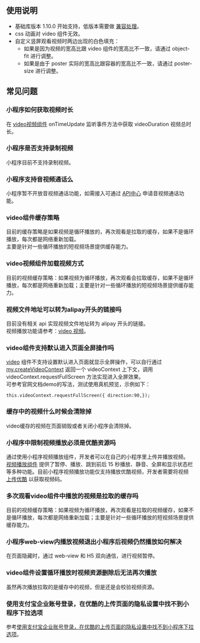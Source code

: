 ## 使用说明
- 基础库版本 1.10.0 开始支持，低版本需要做 [兼容处理](https://opendocs.alipay.com/mini/framework/compatibility)。
- css 动画对 video 组件无效。
- 自定义竖屏观看视频时两边出现的白色填充：
   - 如果是因为视频的宽高比跟 video 组件的宽高比不一致，请通过 object-fit 进行调整。
   - 如果是由于 poster 实际的宽高比跟容器的宽高比不一致，请通过 poster-size 进行调整。

## 常见问题 

### 小程序如何获取视频时长
在 [video视频组件](https://opendocs.alipay.com/mini/component/video) onTimeUpdate 监听事件方法中获取 videoDuration 视频总时长。 

### 小程序是否支持录制视频
小程序目前不支持录制视频。 

### 小程序支持音视频通话么
小程序暂不开放音视频通话功能，如需接入可通过 [API中心](https://open.alipay.com/api) 申请音视频通话功能。 

### video组件缓存策略
目前的缓存策略是如果视频是循环播放的，再次观看是拉取的缓存，如果不是循环播放，每次都是网络重新加载。<br />主要是针对一些循环播放的短视频场景提供缓存能力。 

### video视频组件加载视频方式
目前的视频缓存策略：如果视频为循环播放，再次观看会拉取缓存，如果不是循环播放，每次都是网络重新加载；主要是针对一些循环播放的短视频场景提供缓存能力。 

### 视频文件地址可以转为alipay开头的链接吗
目前没有相关 api 实现视频文件地址转为 alipay 开头的链接。<br />视频播放功能请参考：[video 视频](https://opendocs.alipay.com/mini/component/video)。

### video组件支持默认进入页面全屏操作吗
[video](https://opendocs.alipay.com/mini/component/video) 组件不支持设置默认进入页面就显示全屏操作，可以自行通过 [my.createVideoContext](https://opendocs.alipay.com/mini/api/media/video/my.createvideocontext) 返回一个 videoContext 上下文，调用 videoContext.requestFullScreen 方法实现进入全屏效果。<br />可参考官网文档demo的写法，测试使用真机预览，示例如下：
```
this.videoContext.requestFullScreen({ direction:90,});
```

### 缓存中的视频什么时候会清除掉
video缓存的视频在页面销毁或者关闭小程序会清除掉。 

### 小程序中限制视频播放必须是优酷资源吗
通过使用小程序视频播放组件，开发者可以在自己的小程序里上传并播放视频。<br />[视频播放组件](https://opendocs.alipay.com/mini/component/video) 提供了暂停、播放、跳到前后 15 秒播放、静音、全屏和显示状态栏等多种功能。目前小程序视频播放功能仅支持播放优酷视频，开发者需要将视频 [上传优酷](https://mp.youku.com/upload) 以获取视频码。 

### 多次观看video组件中播放的视频是拉取的缓存吗
目前的视频缓存策略：如果视频为循环播放，再次观看是拉取的视频缓存，如果不是循环播放，每次都是网络重新加载；主要是针对一些循环播放的短视频场景提供缓存能力。 

### 小程序web-view内播放视频退出小程序后视频仍然播放如何解决
在页面隐藏时，通过 web-view 和 H5 双向通信，进行视频暂停。 

### video组件设置循环播放时视频资源删除后无法再次播放
虽然再次播放拉取的是缓存中的视频，但是还是会校验视频资源。 

### 使用支付宝企业账号登录，在优酷的上传页面的隐私设置中找不到小程序下拉选项
参考[使用支付宝企业账号登录，在优酷的上传页面的隐私设置中找不到小程序下拉选项](https://opendocs.alipay.com/support/01rb6u)。<br /> 
